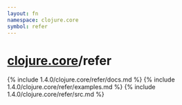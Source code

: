 ```yaml
---
layout: fn
namespace: clojure.core
symbol: refer
---
```


# [clojure.core](../)/refer

{% include 1.4.0/clojure.core/refer/docs.md %}
{% include 1.4.0/clojure.core/refer/examples.md %}
{% include 1.4.0/clojure.core/refer/src.md %}

